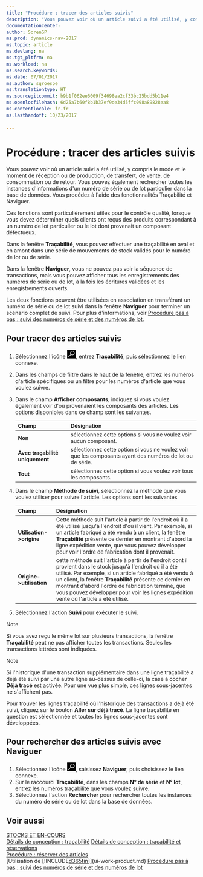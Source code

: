 ```yaml
---
title: "Procédure : tracer des articles suivis"
description: "Vous pouvez voir où un article suivi a été utilisé, y compris le mode et le moment de réception ou de production, de transfert, de vente, de consommation ou de retour. Vous pouvez également rechercher toutes les instances d'informations d'un numéro de série ou de lot particulier dans la base de données. Vous procédez à l'aide des fonctionnalités Traçabilité et Naviguer."
documentationcenter: 
author: SorenGP
ms.prod: dynamics-nav-2017
ms.topic: article
ms.devlang: na
ms.tgt_pltfrm: na
ms.workload: na
ms.search.keywords: 
ms.date: 07/01/2017
ms.author: sgroespe
ms.translationtype: HT
ms.sourcegitcommit: b9b1f062ee6009f34698ea2cf33bc25bdd5b11e4
ms.openlocfilehash: 6d25a7b60f8b1b37ef9de34d5ffc098a89828ea8
ms.contentlocale: fr-fr
ms.lasthandoff: 10/23/2017

---
```

# <a name="how-to-trace-item-tracked-items"></a>Procédure : tracer des articles suivis
Vous pouvez voir où un article suivi a été utilisé, y compris le mode et le moment de réception ou de production, de transfert, de vente, de consommation ou de retour. Vous pouvez également rechercher toutes les instances d'informations d'un numéro de série ou de lot particulier dans la base de données. Vous procédez à l'aide des fonctionnalités Traçabilité et Naviguer.  

 Ces fonctions sont particulièrement utiles pour le contrôle qualité, lorsque vous devez déterminer quels clients ont reçus des produits correspondant à un numéro de lot particulier ou le lot dont provenait un composant défectueux.  

 Dans la fenêtre **Traçabilité**, vous pouvez effectuer une traçabilité en aval et en amont dans une série de mouvements de stock validés pour le numéro de lot ou de série.  

 Dans la fenêtre **Naviguer**, vous ne pouvez pas voir la séquence de transactions, mais vous pouvez afficher tous les enregistrements des numéros de série ou de lot, à la fois les écritures validées et les enregistrements ouverts.  

 Les deux fonctions peuvent être utilisées en association en transférant un numéro de série ou de lot suivi dans la fenêtre **Naviguer** pour terminer un scénario complet de suivi. Pour plus d'informations, voir [Procédure pas à pas : suivi des numéros de série et des numéros de lot](walkthrough-tracing-serial-lot-numbers.md).  

## <a name="to-trace-item-tracked-items"></a>Pour tracer des articles suivis  

1.  Sélectionnez l'icône ![Page ou état pour la recherche](media/ui-search/search_small.png "Page ou état pour la recherche"), entrez **Traçabilité**, puis sélectionnez le lien connexe.  
2.  Dans les champs de filtre dans le haut de la fenêtre, entrez les numéros d'article spécifiques ou un filtre pour les numéros d'article que vous voulez suivre.  
3.  Dans le champ **Afficher composants**, indiquez si vous voulez également voir d'où provenaient les composants des articles. Les options disponibles dans ce champ sont les suivantes.  

    |Champ|Désignation|  
    |----------------------------------|---------------------------------------|  
    |**Non**|sélectionnez cette options si vous ne voulez voir aucun composant.|  
    |**Avec traçabilité uniquement**|sélectionnez cette option si vous ne voulez voir que les composants ayant des numéros de lot ou de série.|  
    |**Tout**|sélectionnez cette option si vous voulez voir tous les composants.|  

4.  Dans le champ **Méthode de suivi**, sélectionnez la méthode que vous voulez utiliser pour suivre l'article. Les options sont les suivantes  

    |Champ|Désignation|  
    |----------------------------------|---------------------------------------|  
    |**Utilisation->origine**|Cette méthode suit l'article à partir de l'endroit où il a été utilisé jusqu'à l'endroit d'où il vient. Par exemple, si un article fabriqué a été vendu à un client, la fenêtre **Traçabilité** présente ce dernier en montrant d'abord la ligne expédition vente, que vous pouvez développer pour voir l'ordre de fabrication dont il provenait.|  
    |**Origine->utilisation**|cette méthode suit l'article à partir de l'endroit dont il provient dans le stock jusqu'à l'endroit où il a été utilisé. Par exemple, si un article fabriqué a été vendu à un client, la fenêtre **Traçabilité** présente ce dernier en montrant d'abord l'ordre de fabrication terminé, que vous pouvez développer pour voir les lignes expédition vente où l'article a été utilisé.|  

5.  Sélectionnez l'action **Suivi** pour exécuter le suivi.  

> [!NOTE]  
>  Si vous avez reçu le même lot sur plusieurs transactions, la fenêtre **Traçabilité** peut ne pas afficher toutes les transactions. Seules les transactions lettrées sont indiquées.  

> [!NOTE]  
>  Si l'historique d'une transaction supplémentaire dans une ligne traçabilité a déjà été suivi par une autre ligne au-dessus de celle-ci, la case à cocher **Déjà tracé** est activée. Pour une vue plus simple, ces lignes sous-jacentes ne s'affichent pas.  
>   
>  Pour trouver les lignes traçabilité où l'historique des transactions a déjà été suivi, cliquez sur le bouton **Aller sur déjà tracé**. La ligne traçabilité en question est sélectionnée et toutes les lignes sous-jacentes sont développées.  

## <a name="to-find-item-tracked-items-with-navigate"></a>Pour rechercher des articles suivis avec Naviguer  

1.  Sélectionnez l'icône ![Page ou état pour la recherche](media/ui-search/search_small.png "Page ou état pour la recherche"), saisissez **Naviguer**, puis choisissez le lien connexe.  
2.  Sur le raccourci **Traçabilité**, dans les champs **N° de série** et **N° lot**, entrez les numéros traçabilité que vous voulez suivre.  
3.  Sélectionnez l'action **Rechercher** pour rechercher toutes les instances du numéro de série ou de lot dans la base de données.  

## <a name="see-also"></a>Voir aussi  
[STOCKS ET EN-COURS](inventory-manage-inventory.md)  
[Détails de conception : traçabilité](design-details-item-tracking.md)
[Détails de conception : traçabilité et réservations](design-details-item-tracking-and-reservations.md)  
[Procédure : réserver des articles](inventory-how-to-reserve-items.md)  
[Utilisation de [!INCLUDE[d365fin](includes/d365fin_md.md)]](ui-work-product.md)
[Procédure pas à pas : suivi des numéros de série et des numéros de lot](walkthrough-tracing-serial-lot-numbers.md)

